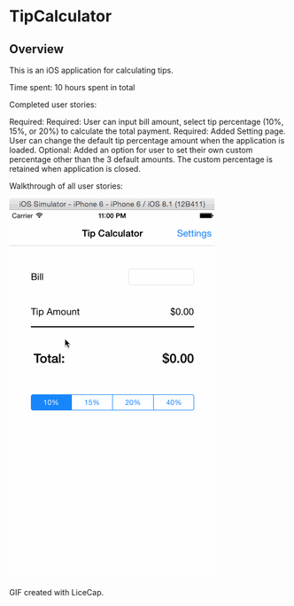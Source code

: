 # TipCalculator

## Overview
This is an iOS application for calculating tips.

Time spent: 10 hours spent in total

Completed user stories:

Required: 
Required: User can input bill amount, select tip percentage (10%, 15%, or 20%) to calculate the total payment.
Required: Added Setting page. User can change the default tip percentage amount when the application is loaded.
Optional: Added an option for user to set their own custom percentage other than the 3 default amounts. The custom percentage is retained when application is closed.

Walkthrough of all user stories:

![Video Walkthrough](TipCalculatorRecording.gif)

GIF created with LiceCap.
